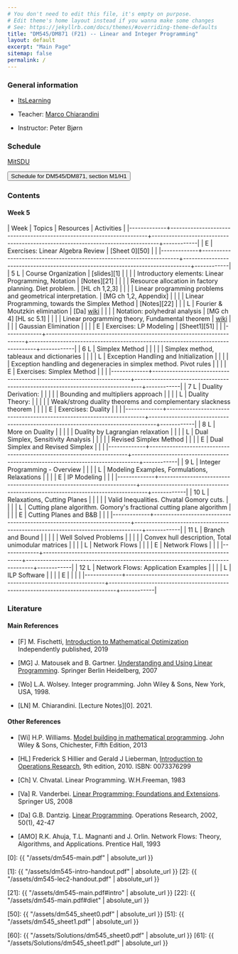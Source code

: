 ```yaml
---
# You don't need to edit this file, it's empty on purpose.
# Edit theme's home layout instead if you wanna make some changes
# See: https://jekyllrb.com/docs/themes/#overriding-theme-defaults
title: "DM545/DM871 (F21) -- Linear and Integer Programming"
layout: default
excerpt: "Main Page"
sitemap: false
permalink: /
---
```




### General information



- [ItsLearning](https://sdu.itslearning.com/ContentArea/ContentArea.aspx?LocationID=9174&LocationType=1)

- Teacher: [Marco Chiarandini](https://imada.sdu.dk/~marco)

- Instructor: Peter Bjørn  <!-- pbjoe17@student.sdu.dk -->



### Schedule


<p>
<a href="https://mitsdu.sdu.dk/skema/activity/N330047101/f21">MitSDU</a>
</p>

<button onclick="myFunction('h2')" class="w3-btn w3-cell
w3-left-align">Schedule for DM545/DM871, section M1/H1 <i class="fa fa-caret-down"></i></button>
<div id="h2" class="w3-container w3-hide">

<div class="w3-responsive">

<div w3-include-html="./assets/dm545_m1.html"></div>
<script>
w3.includeHTML();
</script>
</div>
</div>






### Contents


#### Week 5

| Week        | Topics                                                               | Resources                                                                      | Activities |
|-------------+----------------------------------------------------------------------+--------------------------------------------------------------------------------+------------|
| E           | Exercises: Linear Algebra Review                                     | [Sheet 0][50]                                                                  |            |
|-------------+----------------------------------------------------------------------+--------------------------------------------------------------------------------+------------|
| 5 L         | Course Organization                                                  | [slides][1]                                                                    |            |
|             | Introductory elements: Linear Programming, Notation                  | [Notes][21]                                                                    |            |
|             | Resource allocation in factory planning. Diet problem.               | [HL ch 1,2,3]                                                                  |            |
|             | Linear programming problems and geometrical interpretation.          | [MG ch 1,2, Appendix]                                                          |            |
|             | Linear Programming, towards the Simplex Method                       | [Notes][22]                                                                    |            |
| L           | Fourier & Moutzkin elimination                                       | [Da] [wiki](http://en.wikipedia.org/wiki/Fourier%E2%80%93Motzkin_elimination)  |            |
|             | Notation: polyhedral analysis                                        | [MG ch 4] [HL sc 5.1]                                                          |            |
|             | Linear programming theory, Fundamental theorem                       | [wiki](http://en.wikipedia.org/wiki/Fundamental_theorem_of_linear_programming) |            |
|             | Gaussian Elimination                                                 |                                                                                |            |
| E           | Exercises: LP Modeling                                               | [Sheet1][51]                                                                   |            |
|-------------+----------------------------------------------------------------------+--------------------------------------------------------------------------------+------------|
| 6        L  | Simplex Method                                                       |                                                                                |            |
|             | Simplex method, tableaux and dictionaries                            |                                                                                |            |
| L           | Exception Handling and Initialization                                |                                                                                |            |
|             | Exception handling and degeneracies in simplex method. Pivot rules   |                                                                                |            |
| E           | Exercises: Simplex Method                                            |                                                                                |            |
|-------------+----------------------------------------------------------------------+--------------------------------------------------------------------------------+------------|
| 7    L      | Duality Derivation:                                                  |                                                                                |            |
|             | Bounding and multipliers approach                                    |                                                                                |            |
| L           | Duality Theory:                                                      |                                                                                |            |
|             | Weak/strong duality theorems and complementary slackness theorem     |                                                                                |            |
| E           | Exercises: Duality                                                   |                                                                                |            |
|-------------+----------------------------------------------------------------------+--------------------------------------------------------------------------------+------------|
| 8      L    | More on Duality                                                      |                                                                                |            |
|             | Duality by Lagrangian relaxation                                     |                                                                                |            |
| L           | Dual Simplex, Sensitivity Analysis                                   |                                                                                |            |
|             | Revised Simplex Method                                               |                                                                                |            |
| E           | Dual Simplex and Revised Simplex                                     |                                                                                |            |
|-------------+----------------------------------------------------------------------+--------------------------------------------------------------------------------+------------|
| 9        L  | Integer Programming - Overview                                       |                                                                                |            |
| L           | Modeling Examples, Formulations, Relaxations                         |                                                                                |            |
| E           | IP Modeling                                                          |                                                                                |            |
|-------------+----------------------------------------------------------------------+--------------------------------------------------------------------------------+------------|
| 10        L | Relaxations, Cutting Planes                                          |                                                                                |            |
|             | Valid Inequalities. Chvatal Gomory cuts.                             |                                                                                |            |
| L           | Cutting plane algorithm. Gomory's fractional cutting plane algorithm |                                                                                |            |
| E           | Cutting Planes and B&B                                               |                                                                                |            |
|-------------+----------------------------------------------------------------------+--------------------------------------------------------------------------------+------------|
| 11        L | Branch and Bound                                                     |                                                                                |            |
|             | Well Solved Problems                                                 |                                                                                |            |
|             | Convex hull description, Total unimodular matrices                   |                                                                                |            |
| L           | Network Flows                                                        |                                                                                |            |
| E           | Network Flows                                                        |                                                                                |            |
|-------------+----------------------------------------------------------------------+--------------------------------------------------------------------------------+------------|
| 12        L | Network Flows: Application Examples                                  |                                                                                |            |
| L           | ILP Software                                                         |                                                                                |            |
| E           |                                                                      |                                                                                |            |
|-------------+----------------------------------------------------------------------+--------------------------------------------------------------------------------+------------|





<!---
,[./Training/dm545_sheet0.pdf][Sheet0 with python]]; intro to Python: [[./Slides/dm545_python1.pdf][1] [[./Slides/dm545_python2.pdf][2] |            |
-->


### Literature

#### Main References


- [F] M. Fischetti, [Introduction to Mathematical Optimization](https://www.amazon.com/Introduction-Mathematical-Optimization-Matteo-Fischetti/dp/1692792024)
  Independently published, 2019

- [MG] J. Matousek and B. Gartner. [Understanding and Using Linear Programming](http://dx.doi.org/10.1007/978-3-540-30717-4). Springer Berlin Heidelberg, 2007

- [Wo]  L.A. Wolsey. Integer programming. John Wiley & Sons, New York, USA, 1998.

- [LN] M. Chiarandini. [Lecture Notes][0]. 2021.


#### Other References



- [Wi] H.P. Williams. [Model building in mathematical programming](http://site.ebrary.com.proxy1-bib.sdu.dk:2048/lib/sdub/detail.action?docID=10657847). John Wiley & Sons, Chichester, Fifth Edition, 2013

- [HL] Frederick S Hillier and Gerald J Lieberman, [Introduction to Operations Research](http://highered.mcgraw-hill.com/sites/0073376299/information_center_view0/), 9th edition, 2010. ISBN: 0073376299

- [Ch] V. Chvatal. Linear Programming. W.H.Freeman, 1983


- [Va] R. Vanderbei. [Linear Programming: Foundations and Extensions](http://dx.doi.org/10.1007/978-0-387-74388-2). Springer US, 2008


- [Da] G.B. Dantzig.  [Linear Programming](http://dx.doi.org/10.1287/opre.50.1.42.17798). Operations Research, 2002, 50(1), 42-47


<!---  [CL] J. Clausen and J. Larsen. [Supplementary notes to networks and integer programming.](./DTUsupplnotes020209.pdf) Lecture Notes, DTU, 2009 -->


- [AMO] R.K. Ahuja, T.L. Magnanti and J. Orlin. Network Flows: Theory, Algorithms, and Applications. Prentice Hall, 1993



<!-- 


- [PRKM] João Pedro Pedroso, Abdur Rais, Mikio Kubo and Masakazu
  Muramatsu. [[https://scipbook.readthedocs.io][/Mathematical Optimization: Solving Problems using SCIP and Python/]].

- [An] E. Andersen. [[./Files/infeas.pdf][/How to use Farkas's Lemma to say something
  important about linear infeasible problems/]]. MOSEK Technical Repot
  TR-2011-1. 2011.

- [KN] Ed Klotz Alexandra M. Newman [[http://www.google.dk/url?sa=t&rct=j&q=&esrc=s&source=web&cd=1&cad=rja&uact=8&ved=0CCYQFjAA&url=http%3A%2F%2Finside.mines.edu%2F~anewman%2FMIP_practice120212.pdf&ei=H8VpVYatKoHRsgGhrICQAQ&usg=A
FQjCNGDviG6Bma4qepI-0s-GvdaIVc-6Q&sig2=5jT4rnDJkdBU2G1FJowLkQ][Practical Guidelines for Solving Difficult Mixed Integer Linear Programs]]. 2012

--> 









[0]: {{ "/assets/dm545-main.pdf" | absolute_url }}

[1]: {{ "/assets/dm545-intro-handout.pdf" | absolute_url }}
[2]: {{ "/assets/dm545-lec2-handout.pdf" | absolute_url }}


[21]: {{ "/assets/dm545-main.pdf#intro" | absolute_url }}
[22]: {{ "/assets/dm545-main.pdf#diet" | absolute_url }}


[50]: {{ "/assets/dm545_sheet0.pdf" | absolute_url }}
[51]: {{ "/assets/dm545_sheet1.pdf" | absolute_url }}



[60]: {{ "/assets/Solutions/dm545_sheet0.pdf" | absolute_url }}
[61]: {{ "/assets/Solutions/dm545_sheet1.pdf" | absolute_url }}






<!---




| 6        L | Simplex Method                                                       | [ [[./Notes/dm545-main.pdf#simplexalgorithm1][Notes]] ] [ [[https://imada.sdu.dk/~marco/DM871/Resources/Ipython/Tutorial4Exam.html][Python tutorial]] ]                                                                                                                                                                 |            |
|            | Simplex method, tableaux and dictionaries                            | *[MG ch 5]* *[HL sc 4.1-4.4]*                                                                                                                                                                 |            |
| L          | Exception Handling and Initialization                                | [ [[./Notes/dm545-main.pdf#exceptions][Notes]] ]    [ [[./Training/Solutions/dm545_sheet2_plus.pdf][compedium]] ]                                                                                                                                                                    |            |
|            | Exception handling and degeneracies in simplex method. Pivot rules   | *[MG ch 5]*, *[HL sc 4.5]*                                                                                                                                                                    |            |
| E          | LP Modeling                                                          | [[./Training/dm545_sheet1.pdf][Sheet1]]                                                        [[./Training/Solutions/dm545_sheet1.pdf][Sheet1]]                                                                                                                          |            |
|------------+----------------------------------------------------------------------+-----------------------------------------------------------------------------------------------------------------------------------------------------------------------------------------------+------------|
| 7          | Duality Derivation:                                                  | [ [[./Notes/dm545-main.pdf#duality][Notes]] ]                                                                                                                                                                                     |            |
|            | Bounding and multipliers approach                                    | *[MG sc 6.1-6.3]* *[HL sc 6.1-6.4]*                                                                                                                                                           |            |
|            | Duality Theory:                                                      |                                                                                                                                                                                               |            |
|            | Weak/strong duality theorems and complementary slackness theorem     |                                                                                                                                                                                               |            |
| E          | Simplex Method                                                       | [[./Training/dm545_sheet2.pdf][Sheet2]]                                                           [[./Resources/Ipython/sheet2.html][Sheet2 (Johannes)]];   [[./Training/Solutions/dm545_sheet2.pdf][Sheet2 (Marco)]]                                                                                          |            |
|------------+----------------------------------------------------------------------+-----------------------------------------------------------------------------------------------------------------------------------------------------------------------------------------------+------------|
| 8          | More on Duality                                                      | [ [[./Notes/dm545-main.pdf#geometricdual][Notes]] ]                                                                                                                                                                                     |            |
|            | Duality by Lagrangian relaxation                                     | [CL ch 2]                                                                                                                                                                                     |            |
|            | Dual Simplex, Sensitivity Analysis                                   | [Va sc 7.1] [HL sc 7.1, 4.7]                                                                                                                                                                  |            |
|            | Revised Simplex Method                                               | [ [[./Notes/dm545-main.pdf#revised][Notes]] ]                                                                                                                                                                                     |            |
|            |                                                                      | [HL ch 5] [Va 6.1-6.5]                                                                                                                                                                        |            |
|            |                                                                      | [ [[./Files/Ch-Revised.pdf][Ch ch 7]] ]                                                                                                                                                                                   | Test 1     |
| E          | Duality                                                              | [[./Training/dm545_sheet3.pdf][Sheet3]]                                                            [[./Resources/Ipython/sheet3_2019.html][Sheet3 (Johannes)]];  [[./Training/Solutions/dm545_sheet3.pdf][Sheet3 (Marco)                                                 |            |
|------------+----------------------------------------------------------------------+-----------------------------------------------------------------------------------------------------------------------------------------------------------------------------------------------+------------|
| 9          | Integer Programming - Overview                                       | *[MG sc 6.4, 6.6, ch 3]* *[Wo ch 1]* @@html:<br>@@ [Wi ch 9.1-9.5]                                                                                                                            |            |
|            | Modeling Examples, Formulations, Relaxations                         | *[Wo ch 2]*                                                                                                                                                                                   |            |
| E          | Dual Simplex and Revised Simplex                                     | [[./Training/dm545_sheet4.pdf][Sheet4]]                                                           [[./Resources/Ipython/sheet4_2019.html][Sheet4 (Johannes)]];  [[./Training/Solutions/dm545_sheet4.pdf][Sheet4 (Marco)                                                  |            |
|------------+----------------------------------------------------------------------+-----------------------------------------------------------------------------------------------------------------------------------------------------------------------------------------------+------------|
| 10         | Relaxations, Cutting Planes                                          | *[Wo ch 7]*                                                                                                                                                                                   |            |
|            | Valid Inequalities. Chvatal Gomory cuts.                             |                                                                                                                                                                                               |            |
|            | Cutting plane algorithm. Gomory's fractional cutting plane algorithm | *[Wo ch 8.1-8.6]*                                                                                                                                                                             | Test 2     |
| E          | IP Modeling                                                          | [[./Training/dm545_sheet5.pdf][Sheet5]]                                                           [[./Resources/Ipython/sheet5_2019.html][Sheet5 (Johannes)]];  [[./Training/Solutions/dm545_sheet5.pdf][Sheet5 (Marco)                                                  |            |
|------------+----------------------------------------------------------------------+-----------------------------------------------------------------------------------------------------------------------------------------------------------------------------------------------+------------|
| 11         | Branch and Bound                                                     | *[Wo sec. 3.2-3.5]*    *[CL ch 7]*                                                                                                                                                            |            |
|            | Well Solved Problems                                                 |                                                                                                                                                                                               |            |
|            | Convex hull description, Total unimodular matrices                   |                                                                                                                                                                                               |            |
|            | Network Flows                                                        | *[CL ch 4,6,7]*                                                                                                                                                                               |            |
| E          | Cutting Planes and B&B                                               | [[./Training/dm545_gomory.pdf][Gomory cuts]]; [[./Training/dm545_bb.pdf][Branch and Bound]]                                     [[./Training/Solutions/dm545_gomory.pdf][gomory (Marco)]]; [[./Training/Solutions/dm545_bb.pdf][bb (Marco)]];  [[./Resources/Ipython/nikolai.html][Nikolai]]                                                                                        |            |
|------------+----------------------------------------------------------------------+-----------------------------------------------------------------------------------------------------------------------------------------------------------------------------------------------+------------|
| 12         | Network Flows: Application Examples                                  | [ [[./Notes/dm545-main.pdf][Notes]] ]  *[AOM sec 1.2]*                                                                                                                                                                    |            |
|            | ILP Software                                                         | [[./Slides/dm545-spreadsheet-handout.pdf][MinCosEx]]; [[https://www.imada.sdu.dk/~marco/Teaching/AY2017-2018/DM559/Files/mincost.xlsx][mincost.xlsx]];  [[https://imada.sdu.dk/~marco/Blog/optimization/spreadsheets/2017/10/25/spreadsheets.html][MILP in SpreadSheets]];  [[./Training/dm545_lab_scip.pdf][Lab]]                                                                                                                                           |            |
| E          | Network Flows                                                        | [[./Training/dm545_sheet6.pdf][NetFlows]]                                                          [[./Training/Solutions/dm545_sheet6.pdf][NetFlows]]                                                                                                                    |            |
|------------+----------------------------------------------------------------------+-----------------------------------------------------------------------------------------------------------------------------------------------------------------------------------------------+------------|
|            |                                                                      |                                                                                                                                                                                               | Test 3     |
|------------+----------------------------------------------------------------------+-----------------------------------------------------------------------------------------------------------------------------------------------------------------------------------------------+------------|



-->
